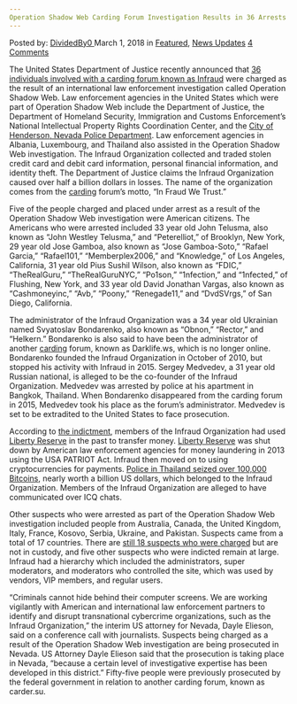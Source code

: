 ```yaml
---
Operation Shadow Web Carding Forum Investigation Results in 36 Arrests
---
```

<article class="post-listing post-24913 post type-post status-publish format-standard has-post-thumbnail hentry 
 tag-6322 tag-carding tag-forum tag-investigation tag-operation tag-results tag-shadow tag-web">
<div class="post-inner">
<span>Posted by: <a href="https://www.deepdotweb.com/author/dividedby0/" title="">DividedBy0 </a></span>
<span>March 1, 2018</span>
<span>in <a href="https://www.deepdotweb.com/category/deepdot-news/" rel="category tag">Featured</a>, <a href="https://www.deepdotweb.com/category/news-updates/" rel="category tag">News Updates</a></span>
<span><a href="https://www.deepdotweb.com/2018/03/01/operation-shadow-web-carding-forum-investigation-results-36-arrests/#comments">4 Comments</a></span>


<p>The United States Department of Justice recently announced that <a href="https://www.bleepingcomputer.com/news/security/world-police-take-down-infraud-carding-operation/">36 individuals involved with a carding forum known as Infraud</a> were charged as the result of an international law enforcement investigation called Operation Shadow Web. Law enforcement agencies in the United States which were part of Operation Shadow Web include the Department of Justice, the Department of Homeland Security, Immigration and Customs Enforcement’s National Intellectual Property Rights Coordination Center, and the <a href="https://www.reviewjournal.com/crime/courts/henderson-based-investigation-cracks-global-cybercrime-ring/">City of Henderson, Nevada Police Department</a>. Law enforcement agencies in Albania, Luxembourg, and Thailand also assisted in the Operation Shadow Web investigation. The Infraud Organization collected and traded stolen credit card and debit card information, personal financial information, and identity theft. The Department of Justice claims the Infraud Organization caused over half a billion dollars in losses. The name of the organization comes from the <a href="https://www.deepdotweb.com/2015/08/17/cybercrime-the-study-of-carding/">carding</a> forum’s motto, “In Fraud We Trust.”</p>
<p>Five of the people charged and placed under arrest as a result of the Operation Shadow Web investigation were American citizens. The Americans who were arrested included 33 year old John Telusma, also known as “John Westley Telusma,” and “Peterelliot,” of Brooklyn, New York, 29 year old Jose Gamboa, also known as “Jose Gamboa-Soto,” “Rafael Garcia,” “Rafael101,” “Memberplex2006,” and “Knowledge,” of Los Angeles, California, 31 year old Pius Sushil Wilson, also known as “FDIC,” “TheRealGuru,” “TheRealGuruNYC,” “Po1son,” “1nfection,” and “1nfected,” of Flushing, New York, and 33 year old David Jonathan Vargas, also known as “Cashmoneyinc,” “Avb,” “Poony,” “Renegade11,” and “DvdSVrgs,” of San Diego, California.</p>
<p>The administrator of the Infraud Organization was a 34 year old Ukrainian named Svyatoslav Bondarenko, also known as “Obnon,” “Rector,” and “Helkern.” Bondarenko is also said to have been the administrator of another <a href="https://www.deepdotweb.com/tag/carding/">carding</a> forum, known as Darklife.ws, which is no longer online. Bondarenko founded the Infraud Organization in October of 2010, but stopped his activity with Infraud in 2015. Sergey Medvedev, a 31 year old Russian national, is alleged to be the co-founder of the Infraud Organization. Medvedev was arrested by police at his apartment in Bangkok, Thailand. When Bondarenko disappeared from the carding forum in 2015, Medvedev took his place as the forum’s administrator. Medvedev is set to be extradited to the United States to face prosecution.</p>
<p>According to <a href="https://www.documentcloud.org/documents/4368898-Infraud-Superseding-Indictment.html">the indictment</a>, members of the Infraud Organization had used <a href="https://www.deepdotweb.com/2016/02/06/founder-of-liberty-reserve-pleads-guilty/">Liberty Reserve</a> in the past to transfer money. <a href="https://www.deepdotweb.com/2016/05/22/liberty-reserve-founder-sentenced-20-years-prison/">Liberty Reserve</a> was shut down by American law enforcement agencies for money laundering in 2013 using the USA PATRIOT Act. Infraud then moved on to using cryptocurrencies for payments. <a href="https://bitcoinist.com/infraud-kingpin-arrested-100000-bitcoins-seized-thai-police/">Police in Thailand seized over 100,000 Bitcoins</a>, nearly worth a billion US dollars, which belonged to the Infraud Organization. Members of the Infraud Organization are alleged to have communicated over ICQ chats.</p>
<p>Other suspects who were arrested as part of the Operation Shadow Web investigation included people from Australia, Canada, the United Kingdom, Italy, France, Kosovo, Serbia, Ukraine, and Pakistan. Suspects came from a total of 17 countries. There are <a href="https://www.cnet.com/news/justice-department-shuts-down-massive-cybercrime-network/">still 18 suspects who were charged</a> but are not in custody, and five other suspects who were indicted remain at large. Infraud had a hierarchy which included the administrators, super moderators, and moderators who controlled the site, which was used by vendors, VIP members, and regular users.</p>
<p>“Criminals cannot hide behind their computer screens. We are working vigilantly with American and international law enforcement partners to identify and disrupt transnational cybercrime organizations, such as the Infraud Organization,” the interim US attorney for Nevada, Dayle Elieson, said on a conference call with journalists. Suspects being charged as a result of the Operation Shadow Web investigation are being prosecuted in Nevada. US Attorney Dayle Elieson said that the prosecution is taking place in Nevada, “because a certain level of investigative expertise has been developed in this district.” Fifty-five people were previously prosecuted by the federal government in relation to another carding forum, known as carder.su.</p>
</div>
<span style="display:none"><a href="https://www.deepdotweb.com/tag/36/" rel="tag">36</a> <a href="https://www.deepdotweb.com/tag/arrests/" rel="tag">arrests</a> <a href="https://www.deepdotweb.com/tag/carding/" rel="tag">carding</a> <a href="https://www.deepdotweb.com/tag/forum/" rel="tag">forum</a> <a href="https://www.deepdotweb.com/tag/investigation/" rel="tag">investigation</a> <a href="https://www.deepdotweb.com/tag/operation/" rel="tag">operation</a> <a href="https://www.deepdotweb.com/tag/results/" rel="tag">results</a> <a href="https://www.deepdotweb.com/tag/shadow/" rel="tag">shadow</a> <a href="https://www.deepdotweb.com/tag/web/" rel="tag">web</a></span> <span style="display:none" class="updated">2018-03-01<a href="https://www.deepdotweb.com/author/dividedby0/" title="Posts by DividedBy0" rel="author">DividedBy0</a></strong></div>
</div>
</article>

